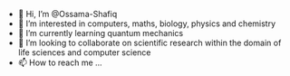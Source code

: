- 👋 Hi, I’m @Ossama-Shafiq
- 👀 I’m interested in computers, maths, biology, physics and chemistry
- 🌱 I’m currently learning quantum mechanics
- 💞️ I’m looking to collaborate on scientific research within the domain of life sciences and computer science
- 📫 How to reach me ...

<!---
Ossama-Shafiq/Ossama-Shafiq is a ✨ special ✨ repository because its `README.md` (this file) appears on your GitHub profile.
You can click the Preview link to take a look at your changes.
--->

